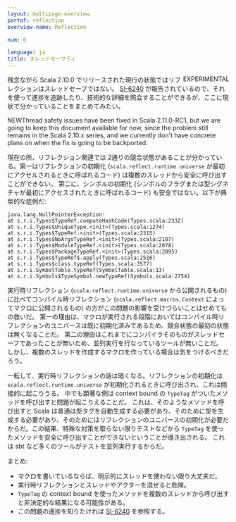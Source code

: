 ```yaml
---
layout: multipage-overview
partof: reflection
overview-name: Reflection

num: 6

language: ja
title: スレッドセーフティ
---
```


<span class="label important" style="float: right;">EXPERIMENTAL</span>

残念ながら Scala 2.10.0 でリリースされた現行の状態ではリフレクションはスレッドセーフではない。
[SI-6240](https://issues.scala-lang.org/browse/SI-6240) が報告されているので、それを使って進捗を追跡したり、技術的な詳細を照会することができるが、ここに現状で分かっていることをまとめてみたい。

<p><span class="label success">NEW</span>Thread safety issues have been fixed in Scala 2.11.0-RC1, but we are going to keep this document available for now, since the problem still remains in the Scala 2.10.x series, and we currently don't have concrete plans on when the fix is going to be backported.</p>

現在の所、リフレクション関連では 2通りの競合状態があることが分かっている。第一はリフレクションの初期化
(`scala.reflect.runtime.universe` が最初にアクセルされるときに呼ばれるコード)
は複数のスレッドから安全に呼び出すことができない。
第二に、シンボルの初期化
(シンボルのフラグまたは型シグネチャが最初にアクセスされたときに呼ばれるコード)
も安全ではない。以下が典型的な症例だ:

    java.lang.NullPointerException:
    at s.r.i.Types$TypeRef.computeHashCode(Types.scala:2332)
    at s.r.i.Types$UniqueType.<init>(Types.scala:1274)
    at s.r.i.Types$TypeRef.<init>(Types.scala:2315)
    at s.r.i.Types$NoArgsTypeRef.<init>(Types.scala:2107)
    at s.r.i.Types$ModuleTypeRef.<init>(Types.scala:2078)
    at s.r.i.Types$PackageTypeRef.<init>(Types.scala:2095)
    at s.r.i.Types$TypeRef$.apply(Types.scala:2516)
    at s.r.i.Types$class.typeRef(Types.scala:3577)
    at s.r.i.SymbolTable.typeRef(SymbolTable.scala:13)
    at s.r.i.Symbols$TypeSymbol.newTypeRef(Symbols.scala:2754)

実行時リフレクション (`scala.reflect.runtime.universe` から公開されるもの)
に比べてコンパイル時リフレクション (`scala.reflect.macros.Context` によってマクロに公開されるもの)
の方がこの問題の影響を受けづらいことはせめてもの救いだ。
第一の理由は、マクロが実行される段階においてはコンパイル時リフレクションのユニバースは既に初期化済みであるため、競合状態の最初の状態は無くなることだ。
第二の理由はこれまでにコンパイラそのものがスレッドセーフであったことが無いため、並列実行を行なっているツールが無いことだ。
しかし、複数のスレッドを作成するマクロを作っている場合は気をつけるべきだろう。

一転して、実行時リフレクションの話は暗くなる。リフレクションの初期化は
`scala.reflect.runtime.universe` が初期化されるときに呼び出され、これは間接的に起こりうる。
中でも顕著な例は context bound の `TypeTag` がついたメソッドを呼び出すと問題が起こりえることだ。
これは、そのようなメソッドを呼び出すと Scala は普通は型タグを自動生成する必要があり、そのために型を生成する必要があり、そのためにはリフレクションのユニバースの初期化が必要だからだ。この結果、特殊な対策を取らない限りテストなどから
`TypeTag` を使ったメソッドを安全に呼び出すことができないということが導き出される。
これは sbt など多くのツールがテストを並列実行するからだ。

まとめ:

<ul>
<li>マクロを書いているならば、明示的にスレッドを使わない限り大丈夫だ。</li>
<li>実行時リフレクションとスレッドやアクターを混ぜると危険。</li>
<li><code>TypeTag</code> の context bound を使ったメソッドを複数のスレッドから呼び出すと非決定的な結果になる可能性がある。</li>
<li>この問題の進捗を知りたければ <a href="https://issues.scala-lang.org/browse/SI-6240">SI-6240</a> を参照する。</li>
</ul>
